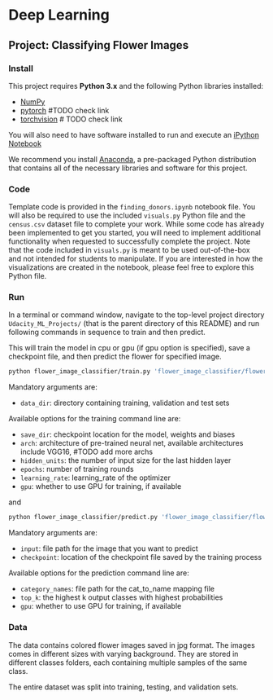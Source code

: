 
# Deep Learning
## Project: Classifying Flower Images

### Install

This project requires **Python 3.x** and the following Python libraries installed:

- [NumPy](http://www.numpy.org/)
- [pytorch](http://pytorch.org/stable/) #TODO check link 
- [torchvision](http://torchvision) # TODO check link

You will also need to have software installed to run and execute an [iPython Notebook](http://ipython.org/notebook.html)

We recommend you install [Anaconda](https://www.continuum.io/downloads), a pre-packaged Python distribution that contains all of the necessary libraries and software for this project. 

### Code

Template code is provided in the `finding_donors.ipynb` notebook file. You will also be required to use the included `visuals.py` Python file and the `census.csv` dataset file to complete your work. While some code has already been implemented to get you started, you will need to implement additional functionality when requested to successfully complete the project. Note that the code included in `visuals.py` is meant to be used out-of-the-box and not intended for students to manipulate. If you are interested in how the visualizations are created in the notebook, please feel free to explore this Python file.

### Run

In a terminal or command window, navigate to the top-level project directory `Udacity_ML_Projects/` (that is the parent directory of this README) and run following commands in sequence to train and then predict.

This will train the model in cpu or gpu (if gpu option is specified), save a checkpoint file, and then predict the flower for specified image. 

```bash
python flower_image_classifier/train.py 'flower_image_classifier/flowers/' --save_dir 'chk_pt_temp.pth' --epochs 1 --gpu
```  
Mandatory arguments are:
* `data_dir`: directory containing training, validation and test sets

Available options for the training command line are:
* `save_dir`: checkpoint location for the model, weights and biases
* `arch`: architecture of pre-trained neural net, available architectures include VGG16, #TODO add more archs
* `hidden_units`: the number of input size for the last hidden layer 
* `epochs`: number of training rounds
* `learning_rate`: learning_rate of the optimizer
* `gpu`: whether to use GPU for training, if available 

and

```bash
python flower_image_classifier/predict.py 'flower_image_classifier/flowers/test/1/image_06743.jpg' 'chk_pt_temp.pth' --category_names 'flower_image_classifier/cat_to_name.json' --top_k 5
```
Mandatory arguments are:
* `input`: file path for the image that you want to predict
* `checkpoint`: location of the checkpoint file saved by the training process

Available options for the prediction command line are:
* `category_names`: file path for the cat_to_name mapping file
* `top_k`: the highest k output classes with highest probabilities
* `gpu`: whether to use GPU for training, if available  

### Data

The data contains colored flower images saved in jpg format. The images comes in different sizes
with varying background. They are stored in different classes folders, each containing multiple samples
of the same class. 

The entire dataset was split into training, testing, and validation sets. 